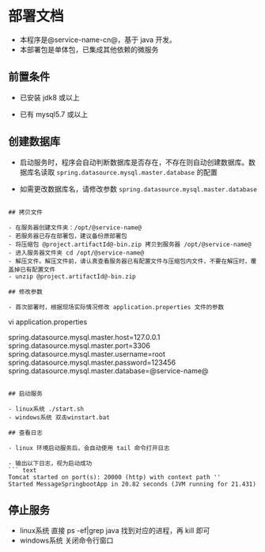 # 部署文档

- 本程序是@service-name-cn@，基于 java 开发。
- 本部署包是单体包，已集成其他依赖的微服务

## 前置条件

- 已安装 jdk8 或以上

- 已有 mysql5.7 或以上

## 创建数据库

- 启动服务时，程序会自动判断数据库是否存在，不存在则自动创建数据库。数据库名读取 `spring.datasource.mysql.master.database` 的配置

- 如需更改数据库名，请修改参数 `spring.datasource.mysql.master.database`

```

## 拷贝文件

- 在服务器创建文件夹：/opt/@service-name@
- 若服务器已存在部署包，建议备份原部署包
- 将压缩包 @project.artifactId@-bin.zip 拷贝到服务器 /opt/@service-name@
- 进入服务器文件夹 cd /opt/@service-name@
- 解压文件。解压文件前，请认真查看服务器已有配置文件与压缩包内文件，不要在解压时，覆盖掉已有配置文件
- unzip @project.artifactId@-bin.zip

## 修改参数

- 首次部署时，根据现场实际情况修改 application.properties 文件的参数

```
vi application.properties

spring.datasource.mysql.master.host=127.0.0.1
spring.datasource.mysql.master.port=3306
spring.datasource.mysql.master.username=root
spring.datasource.mysql.master.password=123456
spring.datasource.mysql.master.database=@service-name@
```

## 启动服务

- linux系统 ./start.sh
- windows系统 双击winstart.bat

## 查看日志

- linux 环境启动服务后，会自动使用 tail 命令打开日志

- 输出以下日志，视为启动成功
``` text
Tomcat started on port(s): 20000 (http) with context path ''
Started MessageSpringbootApp in 20.82 seconds (JVM running for 21.431)
```

## 停止服务

- linux系统 直接 ps -ef|grep java 找到对应的进程，再 kill 即可
- windows系统 关闭命令行窗口